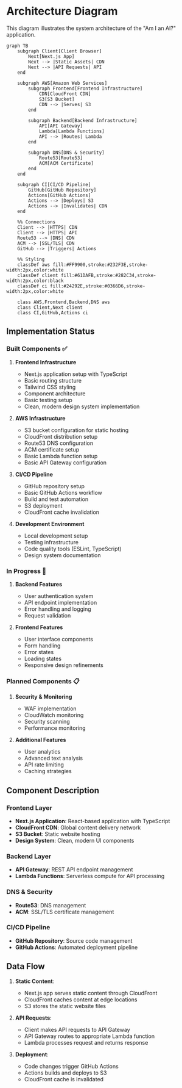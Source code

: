 # Architecture Diagram

This diagram illustrates the system architecture of the "Am I an AI?" application.

```mermaid
graph TB
    subgraph Client[Client Browser]
        Next[Next.js App]
        Next --> |Static Assets| CDN
        Next --> |API Requests| API
    end

    subgraph AWS[Amazon Web Services]
        subgraph Frontend[Frontend Infrastructure]
            CDN[CloudFront CDN]
            S3[S3 Bucket]
            CDN --> |Serves| S3
        end

        subgraph Backend[Backend Infrastructure]
            API[API Gateway]
            Lambda[Lambda Functions]
            API --> |Routes| Lambda
        end

        subgraph DNS[DNS & Security]
            Route53[Route53]
            ACM[ACM Certificate]
        end
    end

    subgraph CI[CI/CD Pipeline]
        GitHub[GitHub Repository]
        Actions[GitHub Actions]
        Actions --> |Deploys| S3
        Actions --> |Invalidates| CDN
    end

    %% Connections
    Client --> |HTTPS| CDN
    Client --> |HTTPS| API
    Route53 --> |DNS| CDN
    ACM --> |SSL/TLS| CDN
    GitHub --> |Triggers| Actions

    %% Styling
    classDef aws fill:#FF9900,stroke:#232F3E,stroke-width:2px,color:white
    classDef client fill:#61DAFB,stroke:#282C34,stroke-width:2px,color:black
    classDef ci fill:#24292E,stroke:#0366D6,stroke-width:2px,color:white

    class AWS,Frontend,Backend,DNS aws
    class Client,Next client
    class CI,GitHub,Actions ci
```

## Implementation Status

### Built Components ✅

1. **Frontend Infrastructure**

   - Next.js application setup with TypeScript
   - Basic routing structure
   - Tailwind CSS styling
   - Component architecture
   - Basic testing setup
   - Clean, modern design system implementation

2. **AWS Infrastructure**

   - S3 bucket configuration for static hosting
   - CloudFront distribution setup
   - Route53 DNS configuration
   - ACM certificate setup
   - Basic Lambda function setup
   - Basic API Gateway configuration

3. **CI/CD Pipeline**

   - GitHub repository setup
   - Basic GitHub Actions workflow
   - Build and test automation
   - S3 deployment
   - CloudFront cache invalidation

4. **Development Environment**
   - Local development setup
   - Testing infrastructure
   - Code quality tools (ESLint, TypeScript)
   - Design system documentation

### In Progress 🚧

1. **Backend Features**

   - User authentication system
   - API endpoint implementation
   - Error handling and logging
   - Request validation

2. **Frontend Features**
   - User interface components
   - Form handling
   - Error states
   - Loading states
   - Responsive design refinements

### Planned Components 📋

1. **Security & Monitoring**

   - WAF implementation
   - CloudWatch monitoring
   - Security scanning
   - Performance monitoring

2. **Additional Features**
   - User analytics
   - Advanced text analysis
   - API rate limiting
   - Caching strategies

## Component Description

### Frontend Layer

- **Next.js Application**: React-based application with TypeScript
- **CloudFront CDN**: Global content delivery network
- **S3 Bucket**: Static website hosting
- **Design System**: Clean, modern UI components

### Backend Layer

- **API Gateway**: REST API endpoint management
- **Lambda Functions**: Serverless compute for API processing

### DNS & Security

- **Route53**: DNS management
- **ACM**: SSL/TLS certificate management

### CI/CD Pipeline

- **GitHub Repository**: Source code management
- **GitHub Actions**: Automated deployment pipeline

## Data Flow

1. **Static Content**:

   - Next.js app serves static content through CloudFront
   - CloudFront caches content at edge locations
   - S3 stores the static website files

2. **API Requests**:

   - Client makes API requests to API Gateway
   - API Gateway routes to appropriate Lambda function
   - Lambda processes request and returns response

3. **Deployment**:
   - Code changes trigger GitHub Actions
   - Actions builds and deploys to S3
   - CloudFront cache is invalidated
